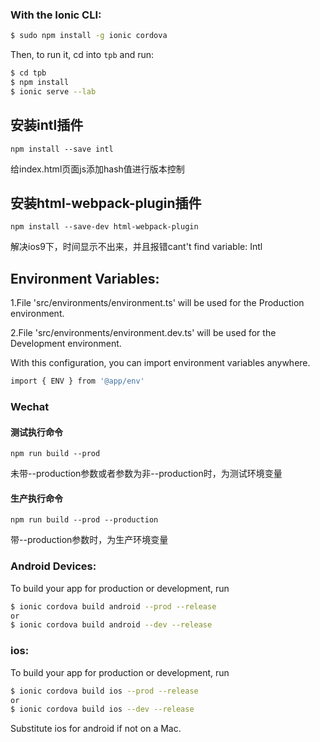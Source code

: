 ### With the Ionic CLI:

```bash
$ sudo npm install -g ionic cordova
```

Then, to run it, cd into `tpb` and run:

```bash
$ cd tpb
$ npm install
$ ionic serve --lab
```

## 安装intl插件
```
npm install --save intl
```
给index.html页面js添加hash值进行版本控制

## 安装html-webpack-plugin插件
```
npm install --save-dev html-webpack-plugin
```
解决ios9下，时间显示不出来，并且报错cant't find variable: Intl

## Environment Variables:

1.File 'src/environments/environment.ts' will be used for the Production environment.

2.File 'src/environments/environment.dev.ts' will be used for the Development environment.

With this configuration, you can import environment variables anywhere.
```bash
import { ENV } from '@app/env'
```

### Wechat

#### 测试执行命令
```
npm run build --prod
```
未带--production参数或者参数为非--production时，为测试环境变量

#### 生产执行命令 
```
npm run build --prod --production
```
带--production参数时，为生产环境变量


### Android Devices:
To build your app for production or development, run

```bash
$ ionic cordova build android --prod --release
or
$ ionic cordova build android --dev --release
```

### ios:
To build your app for production or development, run

```bash
$ ionic cordova build ios --prod --release
or
$ ionic cordova build ios --dev --release
```



Substitute ios for android if not on a Mac.
